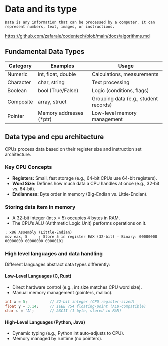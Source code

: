 # Data and its type

    Data is any information that can be processed by a computer. It can represent numbers, text, images, or instructions.
https://github.com/zafarale/codentech/blob/main/docs/algorithms.md
## Fundamental Data Types
|Category|	Examples|	Usage|
---------|----------|--------|
|Numeric|	int, float, double|	Calculations, measurements
|Character|	char, string|	Text processing
|Boolean|	bool (True/False)|	Logic (conditions, flags)
|Composite|	array, struct|	Grouping data (e.g., student records)
|Pointer|	Memory addresses (*ptr)|	Low-level memory management

## Data type and cpu architecture

CPUs process data based on their register size and instruction set architecture.

### Key CPU Concepts
* **Registers:** Small, fast storage (e.g., 64-bit CPUs use 64-bit registers).
* **Word Size:** Defines how much data a CPU handles at once (e.g., 32-bit vs. 64-bit).
* **Endianness:** Byte order in memory (Big-Endian vs. Little-Endian).

### Storing data item in memory

* A 32-bit integer (int x = 5) occupies 4 bytes in RAM.
* The CPU’s ALU (Arithmetic Logic Unit) performs operations on it.

```assembly
; x86 Assembly (Little-Endian)
mov eax, 5     ; Store 5 in register EAX (32-bit) - Binary: 00000000 00000000 00000000 00000101
```
### High level languages and data handling

Different languages abstract data types differently:

#### Low-Level Languages (C, Rust)
* Direct hardware control (e.g., int size matches CPU word size).
* Manual memory management (pointers, malloc).

```c
int x = 5;          // 32-bit integer (CPU register-sized)
float y = 3.14;     // IEEE 754 floating-point (ALU-compatible)
char c = 'A';       // ASCII (1 byte, stored in RAM)
```

#### High-Level Languages (Python, Java)

* Dynamic typing (e.g., Python int auto-adjusts to CPU).
* Memory managed by runtime (no pointers).

